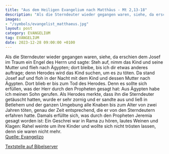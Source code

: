 ```yaml
---
title: "Aus dem Heiligen Evangelium nach Matthäus - Mt 2,13-18"
description: "Als die Sterndeuter wieder gegangen waren, siehe, da erschien dem Josef im Traum ein Engel des Herrn und sagte: Steh auf, nimm das Kind und seine Mutter und flieh nach Ägypten; dort bleibe, bis ich dir etwas anderes auftrage; denn Herodes wird das Kind suchen, um es zu töten. Da ...."
images:
- "/symbols/evangelist_matthaeus.jpg"
layout: post
category: EVANGELIUM
tag: EVANGELIUM
date: 2023-12-28 09:00:00 +0100
---
```

Als die Sterndeuter wieder gegangen waren, siehe, da erschien dem Josef im Traum ein Engel des Herrn und sagte: Steh auf, nimm das Kind und seine Mutter und flieh nach Ägypten; dort bleibe, bis ich dir etwas anderes auftrage; denn Herodes wird das Kind suchen, um es zu töten.
Da stand Josef auf und floh in der Nacht mit dem Kind und dessen Mutter nach Ägypten.<!--more-->
Dort blieb er bis zum Tod des Herodes. Denn es sollte sich erfüllen, was der Herr durch den Propheten gesagt hat: Aus Ägypten habe ich meinen Sohn gerufen.
Als Herodes merkte, dass ihn die Sterndeuter getäuscht hatten, wurde er sehr zornig und er sandte aus und ließ in Betlehem und der ganzen Umgebung alle Knaben bis zum Alter von zwei Jahren töten, genau der Zeit entsprechend, die er von den Sterndeutern erfahren hatte.
Damals erfüllte sich, was durch den Propheten Jeremia gesagt worden ist:
Ein Geschrei war in Rama zu hören, lautes Weinen und Klagen: Rahel weinte um ihre Kinder und wollte sich nicht trösten lassen, denn sie waren nicht mehr.<br>
[Quelle: Evangelizo](https://evangeliumtagfuertag.org/DE/gospel)

[Textstelle auf Bibelserver](https://www.bibleserver.com/EU/Matthäus2,13-18)
